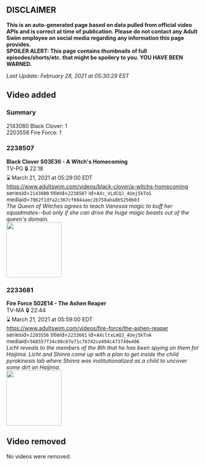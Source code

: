 ## DISCLAIMER
**This is an auto-generated page based on data pulled from official video APIs and is correct at time of publication. Please do not contact any Adult Swim employee on social media regarding any information this page provides.**  
**SPOILER ALERT: This page contains thumbnails of full episodes/shorts/etc. that might be spoilery to you. YOU HAVE BEEN WARNED.**  

_Last Update: February 28, 2021 at 05:30:29 EST_
## Video added
### Summary
2143080 Black Clover: 1  
2203556 Fire Force: 1  
### 2238507
**Black Clover S03E36 - A Witch's Homecoming**  
TV-PG 🔒 22:18  
⌛ March 21, 2021 at 05:29:00 EDT  
https://www.adultswim.com/videos/black-clover/a-witchs-homecoming  
seriesid=`2143080` titleid=`2238507` id=`AXc_VLdCQJ_4Uej5kToS` mediaid=`7062f1dfa2c367cf604aaec2b758aba8b5250b03`  
_The Queen of Witches agrees to teach Vanessa magic to buff her squadmates--but only if she can drive the huge magic beasts out of the queen's domain._  
<a href="https://media.cdn.adultswim.com/uploads/20210126/thumbnails/2_21126103459-BlackClover_139_WitchesHomecoming.jpg"><img src="https://media.cdn.adultswim.com/uploads/20210126/thumbnails/2_21126103459-BlackClover_139_WitchesHomecoming.jpg" height="144px" /></a>
### 2233681
**Fire Force S02E14 - The Ashen Reaper**  
TV-MA 🔒 22:44  
⌛ March 21, 2021 at 05:59:00 EDT  
https://www.adultswim.com/videos/fire-force/the-ashen-reaper  
seriesid=`2203556` titleid=`2233681` id=`AXcltxLmQJ_4Uej5kTnA` mediaid=`568557f34c08c67e71c76742ce494c473749e406`  
_Licht reveals to the members of the 8th that he has been spying on them for Haijima. Licht and Shinra come up with a plan to get inside the child pyrokinesis lab where Shinra was institutionalized as a child to uncover some dirt on Haijima._  
<a href="https://media.cdn.adultswim.com/uploads/20210121/thumbnails/2_211211111280-FireForce2_038_AshenReaper.jpg"><img src="https://media.cdn.adultswim.com/uploads/20210121/thumbnails/2_211211111280-FireForce2_038_AshenReaper.jpg" height="144px" /></a>
## Video removed
No videos were removed.  
